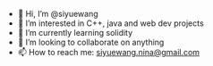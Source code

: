 - 👋 Hi, I’m @siyuewang
- 👀 I’m interested in C++, java and web dev projects
- 🌱 I’m currently learning solidity
- 💞️ I’m looking to collaborate on anything 
- 📫 How to reach me: siyuewang.nina@gmail.com

<!---
siyuewang/siyuewang is a ✨ special ✨ repository because its `README.md` (this file) appears on your GitHub profile.
You can click the Preview link to take a look at your changes.
--->
